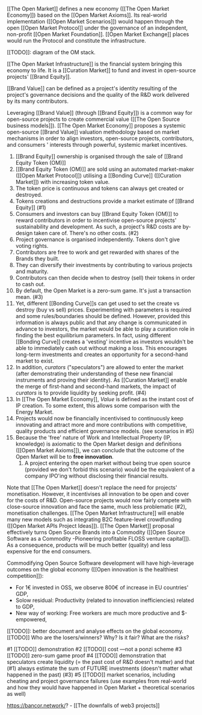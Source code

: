 [[The Open Market]] defines a new economy ([[The Open Market Economy]]) based on the [[Open Market Axioms]]. Its real-world implementation ([[Open Market Scenarios]]) would happen through the open [[Open Market Protocol]] under the governance of an independent, non-profit [[Open Market Foundation]]. [[Open Market Exchange]] places would run the Protocol and constitute the infrastructure.

[[TODO]]: diagram of the OM stack.

[[The Open Market Infrastructure]] is the financial system bringing this economy to life.
It is a [[Curation Market]] to fund and invest in open-source projects' [[Brand Equity]].

[[Brand Value]] can be defined as a project's identity resulting of the project's governance decisions and the quality of the R&D work delivered by its many contributors.

Leveraging [[Brand Value]] (through [[Brand Equity]]) is a common way for open-source projects to create commercial value ([[The Open Source business models]]). [[The Open Market Economy]] proposes a systemic open-source [[Brand Value]] valuation methodology based on market mechanisms in order to align investors, open-source projects, contributors, and consumers ' interests through powerful, systemic market incentives.

1. [[Brand Equity]] ownership is organised through the sale of [[Brand Equity Token (OM)]]
2. [[Brand Equity Token (OM)]] are sold using an automated market-maker ([[Open Market Protocol]]) utilising a [[Bonding Curve]] ([[Curation Market]]) with increasing token value.
3. The token price is continuous and tokens can always get created or destroyed.
4. Tokens creations and destructions provide a market estimate of [[Brand Equity]] (#1)
5. Consumers and investors can buy [[Brand Equity Token (OM)]] to reward contributors in order to incentivise open-source projects' sustainability and development. As such, a project's R&D costs are by-design taken care of. There's no other costs. (#2)
6. Project governance is organised independently. Tokens don't give voting rights.
7. Contributors are free to work and get rewarded with shares of the Brands they built.
8. They can diversify their investments by contributing to various projects and maturity.
9. Contributors can then decide when to destroy (sell) their tokens in order to cash out.
10. By default, the Open Market is a zero-sum game. It's just a transaction mean. (#3)
11. Yet, different [[Bonding Curve]]s can get used to set the create vs destroy (buy vs sell) prices. Experimenting with parameters is required and some rules/boundaries should be defined. However, provided this information is always public and that any change is communicated in advance to investors, the market would be able to play a curation role in finding the best equilibrium parameters. In fact, using different [[Bonding Curve]] creates a 'vesting' incentive as investors wouldn't be able to immediately cash out without making a loss. This encourages long-term investments and creates an opportunity for a second-hand market to exist.
12. In addition, _curators_ ("speculators") are allowed to enter the market (after demonstrating their understanding of these new financial instruments and proving their identity). As [[Curation Market]] enable the merge of first-hand and second-hand markets, the impact of _curators_ is to provide liquidity by seeking profit. (#4)
13. In [[The Open Market Economy]], _Value_ is defined as the instant cost of IP creation. To some extent, this allows some comparison with the Energy Market.
14. Projects would now be financially incentivised to continuously keep innovating and attract more and more contributions with competitive, quality products and efficient governance models. (see scenarios in #5)
15. Because the 'free' nature of Work and Intellectual Property (IP, knowledge) is axiomatic to the Open Market design and definitions ([[Open Market Axioms]]), we can conclude that the outcome of the Open Market will be to **free innovation**.
	1. A project entering the open market without being true open source (provided we don't forbid this scenario) would be the equivalent of a company IPO'ing without disclosing their financial results.

Note that [[The Open Market]] doesn't replace the need for projects' monetisation. However, it incentivises all innovation to be open and cover for the costs of R&D. Open-source projects would now fairly compete with close-source innovation and face the same, much less problematic (#2), monetisation challenges. [[The Open Market Infrastructure]] will enable many new models such as integrating B2C feature-level crowdfunding ([[Open Market APIs Project Ideas]]). [[The Open Market]] proposal effectively turns Open Source Brands into a Commodity ([[Open Source Software as a Commodity -Pioneering profitable FLOSS venture capital]]). As a consequence, products will be much better (quality) and less expensive for the end consumers.

Commodifying Open Source Software development will have high-leverage outcomes on the global economy ([[Open innovation is the healthiest competition]]):

- For 1€ invested in OSS, we observe 800€ of increase in EU countries' GDP,
- Solow residual: Productivity (related to innovation inefficiencies) related to GDP,
- New way of working: Free workers are much more productive and $-empowered,


[[TODO]]: better document and analyse effects on the global economy.
[[TODO]] Who are the losers/winners? Why? Is it fair? What are the risks?

#1 [[TODO]] demonstration
#2 [[TODO]] cost —not a ponzi scheme
#3 [[TODO]] zero-sum game proof
#4 [[TODO]] demonstration that speculators create liquidity (= the past cost of R&D doesn't matter) and that (#1) always estimate the sum of FUTURE investments (doesn't matter what happened in the past) (#3)
#5 [[TODO]] market scenarios, including cheating and project governance failures (use examples from real-world and how they would have happened in Open Market + theoretical scenarios as well)

https://bancor.network/?  - [[The downfalls of web3 projects]]
